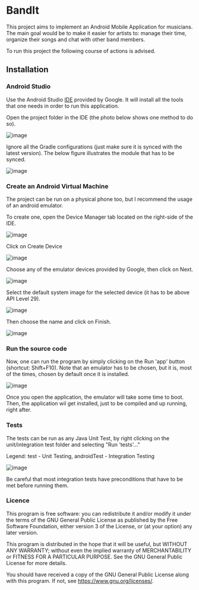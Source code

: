# BandIt

This project aims to implement an Android Mobile Application for musicians. 
The main goal would be to make it easier for artists to: manage their time, organize their songs and chat with other band members.

To run this project the following course of actions is advised.

## Installation
### Android Studio
Use the Android Studio [IDE](developer.android.com/studio) provided by Google. 
It will install all the tools that one needs in order to run this application.

Open the project folder in the IDE (the photo below shows one method to do so).

![image](https://user-images.githubusercontent.com/103370692/222988861-e23a1500-363f-4c72-8066-ff383bab746c.png)

Ignore all the Gradle configurations (just make sure it is synced with the latest version). 
The below figure illustrates the module that has to be synced.

![image](https://user-images.githubusercontent.com/103370692/222988885-f31aebe2-002c-4e29-a9ec-db78d6130861.png)

### Create an Android Virtual Machine
The project can be run on a physical phone too, but I recommend the usage of an android emulator.

To create one, open the Device Manager tab located on the right-side of the IDE.

![image](https://user-images.githubusercontent.com/103370692/222988936-487e75cb-6809-4945-8e73-37fc1753a7e2.png)

Click on Create Device

![image](https://user-images.githubusercontent.com/103370692/222988959-c0a51962-855d-4577-8856-6a96dc9a2d89.png)

Choose any of the emulator devices provided by Google, then click on Next. 

![image](https://user-images.githubusercontent.com/103370692/222988991-3301dfb6-0c2f-44d1-8db7-44d3e2d7a111.png)

Select the default system image for the selected device (it has to be above API Level 29).

![image](https://user-images.githubusercontent.com/103370692/222988998-c60458ea-b8cb-42c5-98f1-02a928ae1dc5.png)

Then choose the name and click on Finish.

![image](https://user-images.githubusercontent.com/103370692/222989002-8976efd4-a3bb-4484-861c-e0d3169938c8.png)

### Run the source code

Now, one can run the program by simply clicking on the Run 'app' button (shortcut: Shift+F10).
Note that an emulator has to be chosen, but it is, most of the times, chosen by default once it is installed.

![image](https://user-images.githubusercontent.com/103370692/222989037-3057dd71-f84d-4900-98f3-0666250f562f.png)

Once you open the application, the emulator will take some time to boot. 
Then, the application wil get installed, just to be compiled and up running, right after.

### Tests

The tests can be run as any Java Unit Test, by right clicking on the unit/integration test folder and selecting "Run 'tests'..."

Legend: 
test - Unit Testing, 
androidTest - Integration Testing


![image](https://user-images.githubusercontent.com/103370692/222989318-d63c91e9-f3c4-4995-9e10-915b7924c4d9.png)

Be careful that most integration tests have preconditions that have to be met before running them.

### Licence
This program is free software: you can redistribute it and/or modify it under the terms of the GNU General Public License as published by the Free Software Foundation, either version 3 of the License, or (at your option) any later version.

This program is distributed in the hope that it will be useful, but WITHOUT ANY WARRANTY; without even the implied warranty of MERCHANTABILITY or FITNESS FOR A PARTICULAR PURPOSE. See the GNU General Public License for more details.

You should have received a copy of the GNU General Public License along with this program. If not, see <https://www.gnu.org/licenses/>.
